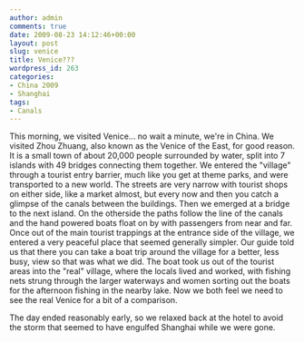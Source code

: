 ```yaml
---
author: admin
comments: true
date: 2009-08-23 14:12:46+00:00
layout: post
slug: venice
title: Venice???
wordpress_id: 263
categories:
- China 2009
- Shanghai
tags:
- Canals
---
```


This morning, we visited Venice... no wait a minute, we're in China. We visited Zhou Zhuang, also known as the Venice of the East, for good reason. It is a small town of about 20,000 people surrounded by water, split into 7 islands with 49 bridges connecting them together. We entered the "village" through a tourist entry barrier, much like you get at theme parks, and were transported to a new world. The streets are very narrow with tourist shops on either side, like a market almost, but every now and then you catch a glimpse of the canals between the buildings. <!-- more -->Then we emerged at a bridge to the next island. On the otherside the paths follow the line of the canals and the hand powered boats float on by with passengers from near and far. Once out of the main tourist trappings at the entrance side of the village, we entered a very peaceful place that seemed generally simpler. Our guide told us that there you can take a boat trip around the village for a better, less busy, view so that was what we did. The boat took us out of the tourist areas into the "real" village, where the locals lived and worked, with fishing nets strung through the larger waterways and women sorting out the boats for the afternoon fishing in the nearby lake. Now we both feel we need to see the real Venice for a bit of a comparison.



The day ended reasonably early, so we relaxed back at the hotel to avoid the storm that seemed to have engulfed Shanghai while we were gone.
